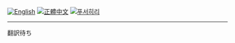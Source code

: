 [![English](https://img.shields.io/badge/Language-English-blue.svg)](https://github.com/ryaeung/fushili/blob/main/README.md)
[![正體中文](https://img.shields.io/badge/語言-正體中文-red.svg)](https://github.com/ryaeung/fushili/blob/main/README.zh-Hans.md)
[![푸서히리](https://img.shields.io/badge/구넷노-푸서히리-brightgreen.svg)](https://github.com/ryaeung/fushili/blob/main/README.fs.md)

---

翻訳待ち
